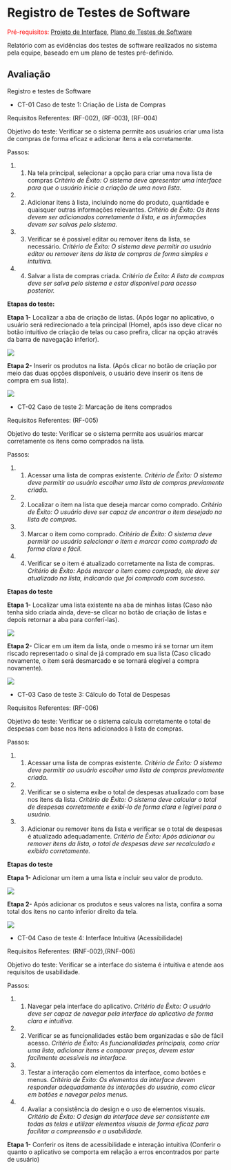 # Registro de Testes de Software

<span style="color:red">Pré-requisitos: <a href="3-Projeto de Interface.md"> Projeto de Interface</a></span>, <a href="8-Plano de Testes de Software.md"> Plano de Testes de Software</a>

Relatório com as evidências dos testes de software realizados no sistema pela equipe, baseado em um plano de testes pré-definido.

## Avaliação

Registro e testes de Software

*   CT-01 Caso de teste 1: Criação de Lista de Compras

Requisitos Referentes: (RF-002), (RF-003), (RF-004)

Objetivo do teste: Verificar se o sistema permite aos usuários criar uma lista de compras de forma eficaz e adicionar itens a ela corretamente.

Passos:

1) 1. Na tela principal, selecionar a opção para criar uma nova lista de compras
*Critério de Êxito: O sistema deve apresentar uma interface para que o usuário inicie a criação de uma nova lista.*

2) 2. Adicionar itens à lista, incluindo nome do produto, quantidade e quaisquer outras informações relevantes.
*Critério de Êxito: Os itens devem ser adicionados corretamente à lista, e as informações devem ser salvas pelo sistema.*

3) 3. Verificar se é possível editar ou remover itens da lista, se necessário.
*Critério de Êxito: O sistema deve permitir ao usuário editar ou remover itens da lista de compras de forma simples e intuitiva.*

4) 4. Salvar a lista de compras criada.
*Critério de Êxito: A lista de compras deve ser salva pelo sistema e estar disponível para acesso posterior.*

**Etapas do teste:**

**Etapa 1-** Localizar a aba de criação de listas. (Após logar no aplicativo, o usuário será redirecionado a tela principal (Home), após isso deve clicar no botão intuitivo de criação de telas ou caso prefira, clicar na opção através da barra de navegação inferior).

<img src="../docs/img/Teste de Software 1 (1).jpg" >

**Etapa 2-** Inserir os produtos na lista. (Após clicar no botão de criação por meio das duas opções disponíveis, o usuário deve inserir os itens de compra em sua lista).

<img src="../docs/img/Teste de Software 1 (2).jpg">

<br>

* CT-02 Caso de teste 2: Marcação de itens comprados

Requisitos Referentes: (RF-005)

Objetivo do teste: Verificar se o sistema permite aos usuários marcar corretamente os itens como comprados na lista.

Passos:

1) 1. Acessar uma lista de compras existente.
*Critério de Êxito: O sistema deve permitir ao usuário escolher uma lista de compras previamente criada.*

2) 2. Localizar o item na lista que deseja marcar como comprado.
*Critério de Êxito: O usuário deve ser capaz de encontrar o item desejado na lista de compras.*

3) 3. Marcar o item como comprado.
*Critério de Êxito: O sistema deve permitir ao usuário selecionar o item e marcar como comprado de forma clara e fácil.*

4) 4. Verificar se o item é atualizado corretamente na lista de compras.
*Critério de Êxito: Após marcar o item como comprado, ele deve ser atualizado na lista, indicando que foi comprado com sucesso.*

**Etapas do teste**

**Etapa 1-** Localizar uma lista existente na aba de minhas listas (Caso não tenha sido criada ainda, deve-se clicar no botão de criação de listas e depois retornar a aba para conferí-las).

<img src="../docs/img/Teste de Software 1 (3).jpg">

**Etapa 2-** Clicar em um item da lista, onde o mesmo irá se tornar um item riscado representado o sinal de já comprado em sua lista (Caso clicado novamente, o item será desmarcado e se tornará elegível a compra novamente).

<img src="../docs/img/Teste de Software 1 (4).jpg">

<br>

* CT-03 Caso de teste 3: Cálculo do Total de Despesas

Requisitos Referentes: (RF-006)

Objetivo do teste: Verificar se o sistema calcula corretamente o total de despesas com base nos itens adicionados à lista de compras.

Passos:

1) 1. Acessar uma lista de compras existente.
*Critério de Êxito: O sistema deve permitir ao usuário escolher uma lista de compras previamente criada.*

2) 2. Verificar se o sistema exibe o total de despesas atualizado com base nos itens da lista.
*Critério de Êxito: O sistema deve calcular o total de despesas corretamente e exibi-lo de forma clara e legível para o usuário.*

3) 3. Adicionar ou remover itens da lista e verificar se o total de despesas é atualizado adequadamente.
*Critério de Êxito: Após adicionar ou remover itens da lista, o total de despesas deve ser recalculado e exibido corretamente.*

**Etapas do teste**

**Etapa 1-** Adicionar um item a uma lista e incluir seu valor de produto.

<img src="../docs/img/Teste de Software 1 (5).jpg">

**Etapa 2-** Após adicionar os produtos e seus valores na lista, confira a soma total dos itens no canto inferior direito da tela.

<img src="../docs/img/Teste de Software 1 (6).jpg">

<br>

* CT-04 Caso de teste 4: Interface Intuitiva (Acessibilidade)

Requisitos Referentes: (RNF-002),(RNF-006)

Objetivo do teste: Verificar se a interface do sistema é intuitiva e atende aos requisitos de usabilidade.

Passos:

1) 1. Navegar pela interface do aplicativo.
*Critério de Êxito: O usuário deve ser capaz de navegar pela interface do aplicativo de forma clara e intuitiva.*

2) 2. Verificar se as funcionalidades estão bem organizadas e são de fácil acesso.
*Critério de Êxito: As funcionalidades principais, como criar uma lista, adicionar itens e comparar preços, devem estar facilmente acessíveis na interface.*

3) 3. Testar a interação com elementos da interface, como botões e menus.
*Critério de Êxito: Os elementos da interface devem responder adequadamente às interações do usuário, como clicar em botões e navegar pelos menus.*

4) 4. Avaliar a consistência do design e o uso de elementos visuais.
*Critério de Êxito: O design da interface deve ser consistente em todas as telas e utilizar elementos visuais de forma eficaz para facilitar a compreensão e a usabilidade.*

**Etapa 1-** Conferir os itens de acessibilidade e interação intuitiva (Conferir o quanto o aplicativo se comporta em relação a erros encontrados por parte de usuário)
